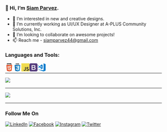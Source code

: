### 👋 Hi, I’m [Siam Parvez].

- 👀 I’m interested in new and creative designs.
- 🌱 I’m currently working as UI/UX Designer at A-PLUS Community Solutions, Inc.
- 💞️ I’m looking to collaborate on awesome projects!
- 📫 Reach me - siamparvez44@gmail.com

### Languages and Tools:

[<img align="left" alt="HTML5" width="26px" src="https://raw.githubusercontent.com/github/explore/80688e429a7d4ef2fca1e82350fe8e3517d3494d/topics/html/html.png" />][github]
[<img align="left" alt="CSS3" width="26px" src="https://raw.githubusercontent.com/github/explore/80688e429a7d4ef2fca1e82350fe8e3517d3494d/topics/css/css.png" />][github]
[<img align="left" alt="JavaScript" width="26px" src="https://raw.githubusercontent.com/github/explore/80688e429a7d4ef2fca1e82350fe8e3517d3494d/topics/javascript/javascript.png" />][github]
[<img align="left" alt="Bootstrap 5" width="26px" src="https://raw.githubusercontent.com/github/explore/80688e429a7d4ef2fca1e82350fe8e3517d3494d/topics/bootstrap/bootstrap.png" />][github]
[<img align="left" alt="Visual Studio Code" width="26px" src="https://raw.githubusercontent.com/github/explore/80688e429a7d4ef2fca1e82350fe8e3517d3494d/topics/visual-studio-code/visual-studio-code.png" />][github]

<br />

---

<img src="https://github-readme-stats.vercel.app/api?username=siamparvez44&&show_icons=true&title_color=ffffff&icon_color=bb2acf&text_color=daf7dc&bg_color=151515"/>

---

<img src="https://github-readme-stats.vercel.app/api/top-langs/?username=siamparvez44"/>

---

### Follow Me On
[![LinkedIn](https://img.shields.io/badge/%20-Follow-black?color=0072b1&labelColor=0072b1&logo=linkedin&logoColor=ffffff)][linkedin]
[![Facebook](https://img.shields.io/badge/%20-Follow-black?color=1778F2&labelColor=1778F2&logo=facebook&logoColor=ffffff)][facebook] 
[![Instagram](https://img.shields.io/badge/%20-Follow-black?color=C32AA3&labelColor=C32AA3&logo=instagram&logoColor=ffffff)][instagram]
[![Twitter](https://img.shields.io/badge/%20-Follow-black?color=1BA2EF&labelColor=1BA2EF&logo=twitter&logoColor=ffffff)][twitter]



[Siam Parvez]: https://www.facebook.com/siamparvez44
[twitter]: https://twitter.com/siamparvez44
[instagram]: https://www.instagram.com/siamparvez44
[linkedin]: https://www.linkedin.com/in/siamparvez44
[facebook]: https://www.facebook.com/siamparvez44
[github]: https://github.com/siamparvez44
